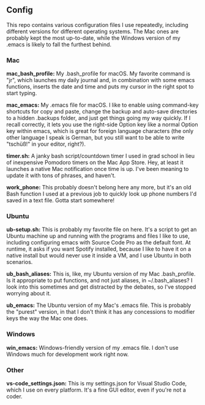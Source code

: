 ## Config

This repo contains various configuration files I use repeatedly, including different versions for different operating systems. The Mac ones are probably kept the most up-to-date, while the Windows version of my .emacs is likely to fall the furthest behind.

### Mac

**mac_bash_profile:** My .bash_profile for macOS. My favorite command is "jr", which launches my daily journal and, in combination with some emacs functions, inserts the date and time and puts my cursor in the right spot to start typing.

**mac_emacs:** My .emacs file for macOS. I like to enable using command-key shortcuts for copy and paste, change the backup and auto-save directories to a hidden .backups folder, and just get things going my way quickly. If I recall correctly, it lets you use the right-side Option key like a normal Option key within emacs, which is great for foreign language characters (the only other language I speak is German, but you still want to be able to write "tschüß!" in your editor, right?).

**timer.sh:** A janky bash script/countdown timer I used in grad school in lieu of inexpensive Pomodoro timers on the Mac App Store. Hey, at least it launches a native Mac notification once time is up. I've been meaning to update it with tons of phrases, and haven't.

**work_phone:** This probably doesn't belong here any more, but it's an old Bash function I used at a previous job to quickly look up phone numbers I'd saved in a text file. Gotta start somewhere!

### Ubuntu

**ub-setup.sh:** This is probably my favorite file on here. It's a script to get an Ubuntu machine up and running with the programs and files I like to use, including configuring emacs with Source Code Pro as the default font. At runtime, it asks if you want Spotify installed, because I like to have it on a native install but would never use it inside a VM, and I use Ubuntu in both scenarios.

**ub_bash_aliases:** This is, like, my Ubuntu version of my Mac .bash_profile. Is it appropriate to put functions, and not just aliases, in ~/.bash_aliases? I look into this sometimes and get distracted by the debates, so I've stopped worrying about it.

**ub_emacs:** The Ubuntu version of my Mac's .emacs file. This is probably the "purest" version, in that I don't think it has any concessions to modifier keys the way the Mac one does.

### Windows

**win_emacs:** Windows-friendly version of my .emacs file. I don't use Windows much for development work right now.

### Other

**vs-code_settings.json:** This is my settings.json for Visual Studio Code, which I use on every platform. It's a fine GUI editor, even if you're not a coder.
